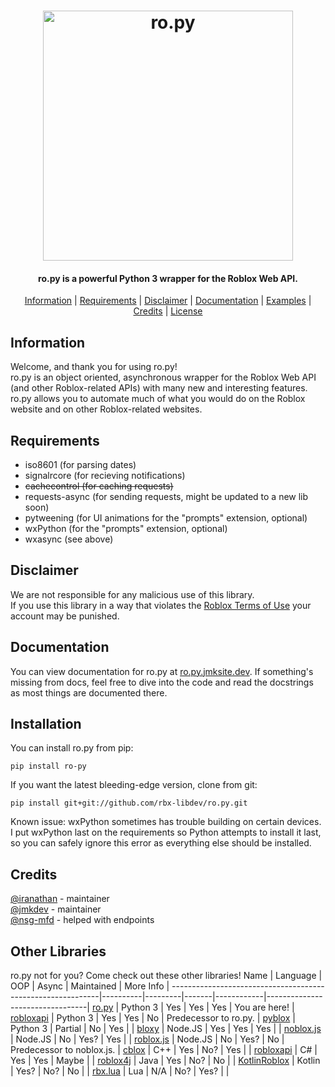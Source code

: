 <h1 align="center">
    <img src="https://raw.githubusercontent.com/rbx-libdev/ro.py/main/resources/header.png" alt="ro.py" width="400" />
    <br>
</h1>
<h4 align="center">ro.py is a powerful Python 3 wrapper for the Roblox Web API.</h4>
<p align="center">
  <a href="#information">Information</a> |
  <a href="#requirements">Requirements</a> |
  <a href="#disclaimer">Disclaimer</a> |
  <a href="#documentation">Documentation</a> |
  <a href="https://github.com/rbx-libdev/ro.py/tree/main/examples">Examples</a> |
  <a href="#credits">Credits</a> |
  <a href="https://github.com/rbx-libdev/ro.py/blob/main/LICENSE">License</a>
</p>

## Information
Welcome, and thank you for using ro.py!  
ro.py is an object oriented, asynchronous wrapper for the Roblox Web API (and other Roblox-related APIs) with many new and interesting features.  
ro.py allows you to automate much of what you would do on the Roblox website and on other Roblox-related websites.

## Requirements
- iso8601 (for parsing dates)
- signalrcore (for recieving notifications)
- ~~cachecontrol (for caching requests)~~
- requests-async (for sending requests, might be updated to a new lib soon)
- pytweening (for UI animations for the "prompts" extension, optional)
- wxPython (for the "prompts" extension, optional)
- wxasync (see above)

## Disclaimer
We are not responsible for any malicious use of this library.  
If you use this library in a way that violates the [Roblox Terms of Use](https://en.help.roblox.com/hc/en-us/articles/115004647846-Roblox-Terms-of-Use) your account may be punished.

## Documentation
You can view documentation for ro.py at [ro.py.jmksite.dev](https://ro.py.jmksite.dev/). If something's missing from docs, feel free to dive into the code and read the docstrings as most things are documented there.

## Installation
You can install ro.py from pip:
```
pip install ro-py
```
If you want the latest bleeding-edge version, clone from git:
```
pip install git+git://github.com/rbx-libdev/ro.py.git
```
Known issue: wxPython sometimes has trouble building on certain devices. I put wxPython last on the requirements so Python attempts to install it last, so you can safely ignore this error as everything else should be installed.

## Credits
[@iranathan](https://github.com/iranathan) - maintainer  
[@jmkdev](https://github.com/iranathan) - maintainer  
[@nsg-mfd](https://github.com/nsg-mfd) - helped with endpoints 

## Other Libraries
ro.py not for you? Come check out these other libraries!
Name                                                        | Language | OOP     | Async | Maintained | More Info                       |
------------------------------------------------------------|----------|---------|-------|------------|---------------------------------|
[ro.py](https://github.com/rbx-libdev/ro.py)                | Python 3 | Yes     | Yes   | Yes        | You are here!                   |
[robloxapi](https://github.com/iranathan/robloxapi)         | Python 3 | Yes     | Yes   | No         | Predecessor to ro.py.           |
[pyblox](https://github.com/RbxAPI/Pyblox)                  | Python 3 | Partial | No    | Yes        |                                 |
[bloxy](https://github.com/Visualizememe/bloxy)             | Node.JS  | Yes     | Yes   | Yes        |                                 |
[noblox.js](https://github.com/suufi/noblox.js)             | Node.JS  | No      | Yes?  | Yes        |                                 |
[roblox.js](https://github.com/sentanos/roblox-js)          | Node.JS  | No      | Yes?  | No         | Predecessor to noblox.js.       |
[cblox](https://github.com/Meqolo/cblox)                    | C++      | Yes     | No?   | Yes        |                                 |
[robloxapi](https://github.com/gamenew09/RobloxAPI)         | C#       | Yes     | Yes   | Maybe      |                                 |
[roblox4j](https://github.com/PizzaCrust/Roblox4j)          | Java     | Yes     | No?   | No         |                                 |
[KotlinRoblox](https://github.com/PizzaCrust/KotlinRoblox)  | Kotlin   | Yes?    | No?   | No         |                                 |
[rbx.lua](https://github.com/iiToxicity/rbx.lua)            | Lua      | N/A     | No?   | Yes?       |                                 |
